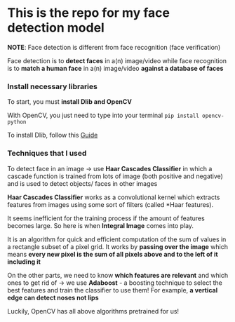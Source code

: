 # This is the repo for my face detection model

**NOTE**: Face detection is different from face recognition (face verification)
      
 Face detection is to **detect faces** in a(n) image/video while face recognition is to **match a human face** in a(n) image/video **against a database of faces**

### Install necessary libraries

To start, you must **install Dlib and OpenCV**

With OpenCV, you just need to type into your terminal `pip install opencv-python`

To install Dlib, follow this [Guide](https://medium.com/analytics-vidhya/how-to-install-dlib-library-for-python-in-windows-10-57348ba1117f)

### Techniques that I used

To detect face in an image -> use **Haar Cascades Classifier** in which a cascade function is trained from lots of image (both positive and negative) and is used to detect objects/ faces in other images

**Haar Cascades Classifier** works as a convolutional kernel which extracts features from images using some sort of filters (called *Haar features). 

It seems inefficient for the training process if the amount of features becomes large. So here is when **Integral Image** comes into play. 

It is an algorithm for quick and efficient computation of the sum of values in a rectangle subset of a pixel grid.
It works by **passing over the image** which means **every new pixel is the sum of all pixels above and to the left of it including it**

On the other parts, we need to know **which features are relevant** and which ones to get rid of -> we use **Adaboost** - a boosting technique to select the best features and train the classifier to use them! For example, **a vertical edge can detect noses not lips**


Luckily, OpenCV has all above algorithms pretrained for us!
